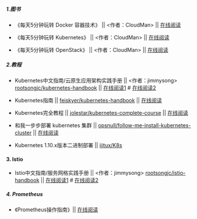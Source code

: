 ##### 1.图书

* 《每天5分钟玩转 Docker 容器技术》 || <作者：CloudMan> || [在线阅读](https://mp.weixin.qq.com/s/7o8QxGydMTUe4Q7Tz46Diw)

* 《每天5分钟玩转 Kubernetes》 || <作者：CloudMan> || [在线阅读](https://mp.weixin.qq.com/s/RK6DDc8AUBklsUS7rssW2w)

* 《每天5分钟玩转 OpenStack》 || <作者：CloudMan> || [在线阅读](https://mp.weixin.qq.com/s/QtdMkt9giEEnvFTQzO9u7g)

##### 2.教程

* Kubernetes中文指南/云原生应用架构实践手册 || <作者：jimmysong> [rootsongjc/kubernetes-handbook](https://github.com/rootsongjc/kubernetes-handbook) || [在线阅读1](https://jimmysong.io/kubernetes-handbook/) # [在线阅读2](https://github.com/rootsongjc/kubernetes-handbook/blob/master/SUMMARY.md)   

* Kubernetes指南 || [feiskyer/kubernetes-handbook](https://github.com/feiskyer/kubernetes-handbook) || [在线阅读](https://github.com/feiskyer/kubernetes-handbook/blob/master/zh/SUMMARY.md)

* Kubernetes完全教程 || [jolestar/kubernetes-complete-course](https://github.com/jolestar/kubernetes-complete-course) || [在线阅读](https://github.com/jolestar/kubernetes-complete-course/README.md)   

* 和我一步步部署 kubernetes 集群 || [opsnull/follow-me-install-kubernetes-cluster](https://github.com/opsnull/follow-me-install-kubernetes-cluster) || [在线阅读](https://github.com/opsnull/follow-me-install-kubernetes-cluster)
* Kubernetes 1.10.x版本二进制部署 || [iiitux/K8s](https://github.com/iiitux/K8s/tree/master/01.Kubernetes%201.10.x%E5%AE%89%E8%A3%85)

#### 3. Istio

* Istio中文指南/服务网格实践手册 || <作者：jimmysong> [rootsongjc/istio-handbook](https://github.com/rootsongjc/istio-handbook) || [在线阅读1](https://jimmysong.io/istio-handbook/) # [在线阅读2](https://github.com/rootsongjc/istio-handbook/blob/master/SUMMARY.md)

##### 4. Prometheus

* 《Prometheus操作指南》|| [在线阅读](https://github.com/yunlzheng/prometheus-book)